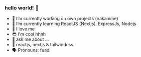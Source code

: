 ### hello world! 👋
 
- 🔭 I’m currently working on own projects (nakanime)  
- 🌱 I’m currently learning ReactJS (Nextjs), ExpressJs, Nodejs 
- 🙌 I love me 
- 😎 I'm cool hhhh 
- 💬 ask me about ...
- 💯 reactjs, nextjs & tailwindcss 
- 🗣 Pronouns: fuad
<!-- 
**fsholehan/fsholehan** is a ✨ _special_ ✨ repository because its `README.md` (this file) appears on your GitHub profile.

Here are some ideas to get you started:

- 🔭 I’m currently working on own projects
- 🌱 I’m currently learning ReactJS
- 👯 I’m looking to collaborate on ...
- 🤔 I’m looking for help with ...
- 💬 Ask me about ...
- 📫 How to reach me: ...
- 😄 Pronouns: ...
- ⚡ Fun fact: ...
-->
